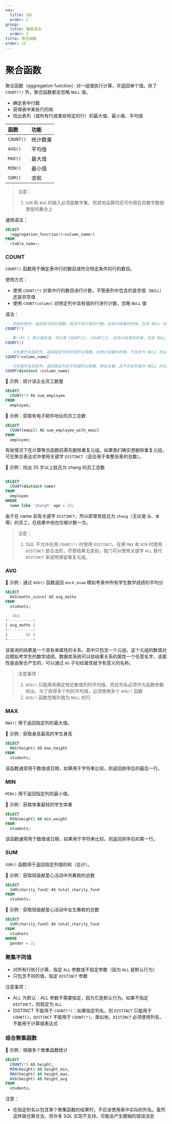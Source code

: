 ```yaml
---
nav:
  title: SQL
  order: 2
group:
  title: 基础语法
  order: 3
title: 聚合函数
order: 15
---
```


# 聚合函数

聚合函数（aggregation function）对一组值执行计算，并返回单个值。除了 `COUNT(*)` 外，聚合函数都会忽略 `NULL` 值。

- 确定表中行数
- 获得表中某些行的和
- 找出表列（或所有行或某些特定的行）的最大值、最小值、平均值

| 函数      | 功能     |
| :-------- | :------- |
| `COUNT()` | 统计数量 |
| `AVG()`   | 平均值   |
| `MAX()`   | 最大值   |
| `MIN()`   | 最小值   |
| `SUM()`   | 求和     |

> 注意：
>
> 1. `SUM` 和 `AVG` 的输入必须是数字集，但其他运算符还可作用在非数字数据类型的集合上

通用语法：

```sql
SELECT
  <aggregation_function>(<column_name>)
FROM
  <table_name>;
```

### COUNT

`COUNT()` 函数用于确定表中行的数目或符合特定条件的行的数目。

使用方式：

- 使用 `COUNT(*)` 对表中行的数目进行计数，不管表列中包含的是空值（`NULL`）还是非空值
- 使用 `COUNT(column)` 对特定列中具有值的行进行计数，忽略 `NULL` 值

语法：

```sql
-- 包括所有列，返回表中的记录数，相当于统计表的行数，在统计结果的时候，包含 NULL 的记录，且不去重
COUNT(*)

-- 第一列，1 表示固定值，可以是 COUNT(2)、COUNT(3)，在统计结果的时候，包含 NULL 的记录
COUNT(1)

-- 只包裹列名指定列，返回指定列的非空的记录数，在统计结果的时候，不包含为 NULL 的记录
COUNT(<column_name)

-- 只包括列名指定列，返回指定列的不同值的记录数，即会去重，且不包含列值为 NULL 的记录
COUNT(distinct <column_name)

```

🌰 示例：统计该企业员工数量

```sql
SELECT
  COUNT(*) AS num_employee
FROM
  employee;
```

🌰 示例：获取有电子邮件地址的员工总数

```sql
SELECT
  COUNT(email) AS num_employee_with_email
FROM
  employee;
```

有些情况下在计算聚合函数前需先删除重复元组。如果我们确实想删除重复元组，可在聚合表达式中使用关键字 `DISTINCT`（适合用于查整张表的总数）。

🌰 示例：找出 25 岁以上姓氏为 zhang 的员工总数

```sql

SELECT
  COUNT(distinct name)
FROM
  employee
WHERE
  name like 'zhang%' age > 25;
```

由于在 name 前有关键字 `DISTINCT`，所以即使有姓氏为 `zhang`（无论是 `张`、`章` 等）的员工，在结果中他也仅被计数一次。

> 注意：
>
> 1. SQL 不允许在用 `COUNT(*)` 时使用 `DISTINCT`。在用 `MAX` 和 `MIN` 时使用 `DISTINCT` 是合法的，尽管结果无差别。我门可以使用关键字 `ALL` 替代 `DISTINCT` 来说明保留重复元组。

### AVG

🌰 示例：通过 `AVG()` 函数返回 `mock_exam` 模拟考表中所有学生数学成绩的平均分

```sql
SELECT
  AVG(maths_score) AS avg_maths
FROM
  studnets;

-- 输出
+-----------+
| avg_maths |
+-----------+
|        82 |
+-----------+
```

该查询的结果是一个具有单属性的关系，其中只包含一个元组，这个元组的数值对应模拟考学生的数学成绩。数据库系统可以给结果关系的属性一个任意名字，该属性是由聚合产生的，可以通过 `AS` 子句给属性赋予有意义的名称。

> 注意事项：
>
> 1. `AVG()` 只能用来确定特定数值列的平均值，而且列名必须作为函数参数给出。为了获得多个列的平均值，必须使用多个 `AVG()` 函数
> 2. `AVG()` 函数忽略列值为 `NULL` 的行

### MAX

`MAX()` 用于返回指定列的最大值。

🌰 示例：获取身高最高的学生身高

```sql
SELECT
  MAX(height) AS max_height
FROM
  students;
```

该函数通常用于数值或日期，如果用于字符串比较，则返回排序后的最后一行。

### MIN

`MIN()` 用于返回指定列的最小值。

🌰 示例：获取体重最轻的学生体重

```sql
SELECT
  MIN(weight) AS min_weight
FROM
  students;
```

该函数通常用于数值或日期，如果用于字符串比较，则返回排序后的第一行。

### SUM

`SUM()` 函数用于返回指定列值的和（总计）。

🌰 示例：获取班级献爱心活动中共筹款的总数

```sql
SELECT
  SUM(charity_fund) AS total_charity_fund
FROM
  studnets;
```

🌰 示例：获取班级献爱心活动中女生筹款的总数

```sql
SELECT
  SUM(charity_fund) AS total_charity_fund
FROM
  studnets
WHERE
  gender = 2;
```

### 聚集不同值

- 对所有行执行计算，指定 `ALL` 参数或不指定参数（因为 `ALL` 是默认行为）
- 只包含不同的值，指定 `DISTINCT` 参数

注意事项：

- ALL 为默认：ALL 参数不需要指定，因为它是默认行为。如果不指定 `DISTINCT`，则假定为 `ALL`
- DISTINCT 不能用于 `COUNT(*)`：如果指定列名，则 `DISTINCT` 只能用于 `COUNT()`。`DISTINCT` 不能用于 `COUNT(*)`。类似地，`DISTINCT` 必须使用列名，不能用于计算或表达式

### 组合聚集函数

🌰 示例：根据多个聚集函数统计

```sql
SELECT
  COUNT(*) AS height,
  MIN(height) AS height_min,
  MAX(height) AS height_max,
  AVG(height) AS height_avg
FROM
  students;
```

注意：

- 在指定别名以包含某个聚集函数的结果时，不应该使用表中实际的列名。虽然这样做也算合法，但许多 SQL 实现不支持，可能会产生模糊的错误消息
